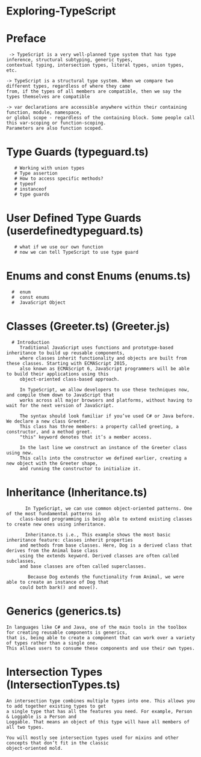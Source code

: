 # Exploring-TypeScript
 
 # Preface 
     -> TypeScript is a very well-planned type system that has type inference, structural subtyping, generic types,
    contextual typing, intersection types, literal types, union types, etc. 
    
    -> TypeScript is a structural type system. When we compare two different types, regardless of where they came
    from, if the types of all members are compatible, then we say the types themselves are compatible
    
    -> var declarations are accessible anywhere within their containing function, module, namespace, 
    or global scope - regardless of the containing block. Some people call this var-scoping or function-scoping. 
    Parameters are also function scoped.
    
    
  #  Type Guards (typeguard.ts)
       # Working with union types
       # Type assertion   
       # How to access specific methods? 
       # typeof   
       # instanceof
       # type guards 
  #  User Defined Type Guards (userdefinedtypeguard.ts)
       # what if we use our own function
       # now we can tell TypeScript to use type guard 
  #  Enums and const Enums (enums.ts)
      #  enum
      #  const enums
      #  JavaScript Object
  #  Classes (Greeter.ts) (Greeter.js)
      # Introduction  
         Traditional JavaScript uses functions and prototype-based inheritance to build up reusable components, 
         where classes inherit functionality and objects are built from these classes. Starting with ECMAScript 2015,
         also known as ECMAScript 6, JavaScript programmers will be able to build their applications using this
         object-oriented class-based approach.
         
         In TypeScript, we allow developers to use these techniques now, and compile them down to JavaScript that 
         works across all major browsers and platforms, without having to wait for the next version of JavaScript.
         
         The syntax should look familiar if you’ve used C# or Java before. We declare a new class Greeter. 
         This class has three members: a property called greeting, a constructor, and a method greet.  
         "this" keyword denotes that it’s a member access.
         
         In the last line we construct an instance of the Greeter class using new. 
         This calls into the constructor we defined earlier, creating a new object with the Greeter shape, 
         and running the constructor to initialize it.
         
  #  Inheritance (Inheritance.ts)
           In TypeScript, we can use common object-oriented patterns. One of the most fundamental patterns in 
         class-based programming is being able to extend existing classes to create new ones using inheritance.
         
           Inheritance.ts i.e., This example shows the most basic inheritance feature: classes inherit properties 
         and methods from base classes. Here, Dog is a derived class that derives from the Animal base class 
         using the extends keyword. Derived classes are often called subclasses, 
         and base classes are often called superclasses.
         
            Because Dog extends the functionality from Animal, we were able to create an instance of Dog that 
         could both bark() and move().
         
#  Generics (generics.ts)
    In languages like C# and Java, one of the main tools in the toolbox for creating reusable components is generics,
    that is, being able to create a component that can work over a variety of types rather than a single one. 
    This allows users to consume these components and use their own types.
    
#  Intersection Types (IntersectionTypes.ts)
    An intersection type combines multiple types into one. This allows you to add together existing types to get 
    a single type that has all the features you need. For example, Person & Loggable is a Person and 
    Loggable. That means an object of this type will have all members of all two types.
    
    You will mostly see intersection types used for mixins and other concepts that don’t fit in the classic 
    object-oriented mold. 
